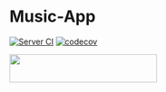 # Music-App
[![Server CI](https://github.com/WoefulWolf/Music-App/actions/workflows/node.js.yml/badge.svg)](https://github.com/WoefulWolf/Music-App/actions/workflows/node.js.yml)
[![codecov](https://codecov.io/gh/WoefulWolf/Music-App/branch/main/graph/badge.svg?token=K8KFJ046XI)](https://codecov.io/gh/WoefulWolf/Music-App)

<p align="left">
  <img width="260" height="50" src="https://codecov.io/gh/WoefulWolf/Music-App/branch/main/graphs/icicle.svg?token=K8KFJ046XI">
</p>
